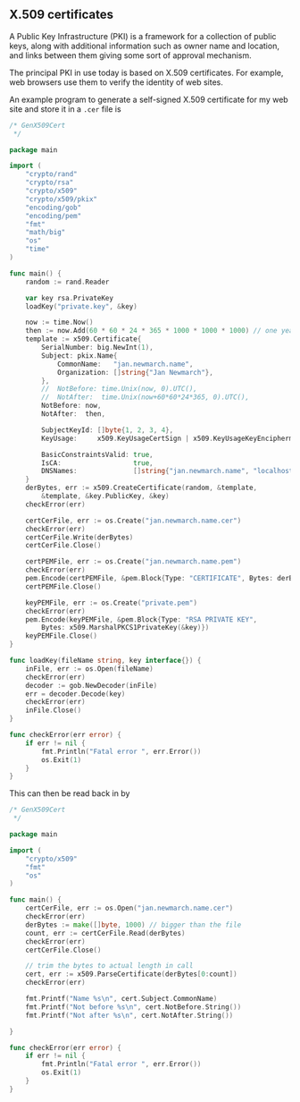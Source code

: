 ## X.509 certificates

 A Public Key Infrastructure (PKI) is a framework for a collection of public keys, along with additional information such as owner name and location, and links between them giving some sort of approval mechanism.

The principal PKI in use today is based on X.509 certificates. For example, web browsers use them to verify the identity of web sites.

An example program to generate a self-signed X.509 certificate for my web site and store it in a `.cer` file is

```go
/* GenX509Cert
 */

package main

import (
	"crypto/rand"
	"crypto/rsa"
	"crypto/x509"
	"crypto/x509/pkix"
	"encoding/gob"
	"encoding/pem"
	"fmt"
	"math/big"
	"os"
	"time"
)

func main() {
	random := rand.Reader

	var key rsa.PrivateKey
	loadKey("private.key", &key)

	now := time.Now()
	then := now.Add(60 * 60 * 24 * 365 * 1000 * 1000 * 1000) // one year
	template := x509.Certificate{
		SerialNumber: big.NewInt(1),
		Subject: pkix.Name{
			CommonName:   "jan.newmarch.name",
			Organization: []string{"Jan Newmarch"},
		},
		//	NotBefore: time.Unix(now, 0).UTC(),
		//	NotAfter:  time.Unix(now+60*60*24*365, 0).UTC(),
		NotBefore: now,
		NotAfter:  then,

		SubjectKeyId: []byte{1, 2, 3, 4},
		KeyUsage:     x509.KeyUsageCertSign | x509.KeyUsageKeyEncipherment | x509.KeyUsageDigitalSignature,

		BasicConstraintsValid: true,
		IsCA:                  true,
		DNSNames:              []string{"jan.newmarch.name", "localhost"},
	}
	derBytes, err := x509.CreateCertificate(random, &template,
		&template, &key.PublicKey, &key)
	checkError(err)

	certCerFile, err := os.Create("jan.newmarch.name.cer")
	checkError(err)
	certCerFile.Write(derBytes)
	certCerFile.Close()

	certPEMFile, err := os.Create("jan.newmarch.name.pem")
	checkError(err)
	pem.Encode(certPEMFile, &pem.Block{Type: "CERTIFICATE", Bytes: derBytes})
	certPEMFile.Close()

	keyPEMFile, err := os.Create("private.pem")
	checkError(err)
	pem.Encode(keyPEMFile, &pem.Block{Type: "RSA PRIVATE KEY",
		Bytes: x509.MarshalPKCS1PrivateKey(&key)})
	keyPEMFile.Close()
}

func loadKey(fileName string, key interface{}) {
	inFile, err := os.Open(fileName)
	checkError(err)
	decoder := gob.NewDecoder(inFile)
	err = decoder.Decode(key)
	checkError(err)
	inFile.Close()
}

func checkError(err error) {
	if err != nil {
		fmt.Println("Fatal error ", err.Error())
		os.Exit(1)
	}
}
```

This can then be read back in by

```go
/* GenX509Cert
 */

package main

import (
	"crypto/x509"
	"fmt"
	"os"
)

func main() {
	certCerFile, err := os.Open("jan.newmarch.name.cer")
	checkError(err)
	derBytes := make([]byte, 1000) // bigger than the file
	count, err := certCerFile.Read(derBytes)
	checkError(err)
	certCerFile.Close()

	// trim the bytes to actual length in call
	cert, err := x509.ParseCertificate(derBytes[0:count])
	checkError(err)

	fmt.Printf("Name %s\n", cert.Subject.CommonName)
	fmt.Printf("Not before %s\n", cert.NotBefore.String())
	fmt.Printf("Not after %s\n", cert.NotAfter.String())

}

func checkError(err error) {
	if err != nil {
		fmt.Println("Fatal error ", err.Error())
		os.Exit(1)
	}
}
```